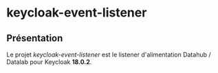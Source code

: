 # keycloak-event-listener

## Présentation
Le projet *keycloak-event-listener* est le listener d'alimentation Datahub / Datalab pour Keycloak **18.0.2**.